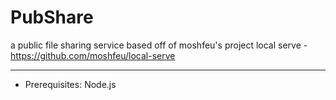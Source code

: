 # PubShare

a public file sharing service based off of moshfeu's project local serve - https://github.com/moshfeu/local-serve

---

- Prerequisites: Node.js


